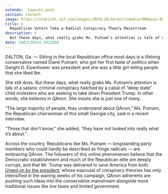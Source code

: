 ```yaml
--- 
extends: _layouts.post 
section: content 
image: https://static01.nyt.com/images/2020/10/16/multimedia/00Qanon-Republicans-1/00Qanon-Republicans-1-facebookJumbo.jpg 
title: > 
  Republican Voters Take a Radical Conspiracy Theory Mainstream 
description: > 
  But these days, what really grabs Ms. Putnam’s attention is talk of a satanic criminal conspiracy hatched by a cabal of “deep state” child molesters who are seeking to take down President Trump.“The large majority of people, they understand about QAnon,” Ms. Putnam, the Republican chairwoman of this small Georgia city, said in a recent interview.“Those that don’t know,” she added, “they have not looked into really what it’s about.”Across the country, Republicans like Ms. Putnam — longstanding party members who could hardly be described as fringe radicals — are embracing QAnon.The followers of this online phenomenon believe that the Democratic establishment and much of the Republican elite are deeply corrupt, and that Mr. Trump was delivered to save America from both.Urged on by the president, whose espousal of conspiracy theories has only intensified in the waning weeks of his campaign, QAnon adherents are pushing such ideas into the conservative mainstream alongside more traditional issues like low taxes and limited government. 
date: 1603139243.1022856 
--- 
```

<div><p class="css-158dogj evys1bk0">DALTON, Ga. &#8212; Sitting in the local Republican office most days is a lifelong conservative named Diane Putnam, who got her first taste of politics when Dwight D. Eisenhower was president and she was a little girl telling people that she liked Ike.</p><p class="css-158dogj evys1bk0">She still does. But these days, what really grabs Ms. Putnam&#8217;s attention is talk of a satanic criminal conspiracy hatched by a cabal of &#8220;deep state&#8221; child molesters who are seeking to take down President Trump. In other words, she believes in QAnon. She insists she is just one of many.</p><p class="css-158dogj evys1bk0">&#8220;The large majority of people, they understand about QAnon,&#8221; Ms. Putnam, the Republican chairwoman of this small Georgia city, said in a recent interview.</p><p class="css-158dogj evys1bk0">&#8220;Those that don&#8217;t know,&#8221; she added, &#8220;they have not looked into really what it&#8217;s about.&#8221;</p><p class="css-158dogj evys1bk0">Across the country, Republicans like Ms. Putnam &#8212; longstanding party members who could hardly be described as fringe radicals &#8212; are embracing QAnon. The followers of this online phenomenon believe that the Democratic establishment and much of the Republican elite are deeply corrupt, and that Mr. Trump was delivered to save America from both. <a class="css-1g7m0tk" href="https://www.nytimes.com/2020/08/20/us/politics/qanon-trump-republicans.html" title="">Urged on by the president</a>, whose espousal of conspiracy theories has only intensified in the waning weeks of his campaign, QAnon adherents are pushing such ideas into the conservative mainstream alongside more traditional issues like low taxes and limited government.</p></div>